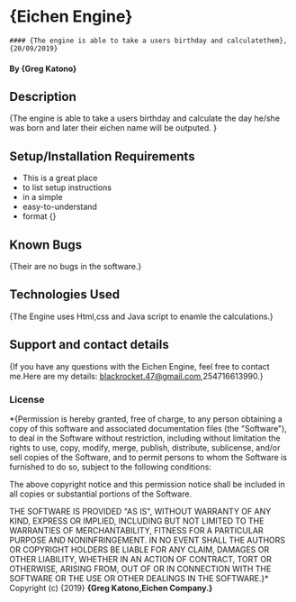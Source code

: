 # {Eichen Engine}
    #### {The engine is able to take a users birthday and calculatethem},
    {20/09/2019}
#### By **{Greg Katono}**
## Description
{The engine is able to take a users birthday and calculate the           day he/she was born and later their eichen name will be outputed. }
## Setup/Installation Requirements
* This is a great place
* to list setup instructions
* in a simple
* easy-to-understand
* format
{}
## Known Bugs
{Their are no bugs in the software.}
## Technologies Used
{The Engine uses Html,css and Java script to enamle the calculations.}
## Support and contact details
{If you have any questions with the Eichen Engine, feel free to contact me.Here are my details:
blackrocket.47@gmail.com,254716613990.}
### License
*{Permission is hereby granted, free of charge, to any person obtaining a copy
of this software and associated documentation files (the "Software"), to deal
in the Software without restriction, including without limitation the rights
to use, copy, modify, merge, publish, distribute, sublicense, and/or sell
copies of the Software, and to permit persons to whom the Software is
furnished to do so, subject to the following conditions:

The above copyright notice and this permission notice shall be included in all
copies or substantial portions of the Software.

THE SOFTWARE IS PROVIDED "AS IS", WITHOUT WARRANTY OF ANY KIND, EXPRESS OR
IMPLIED, INCLUDING BUT NOT LIMITED TO THE WARRANTIES OF MERCHANTABILITY,
FITNESS FOR A PARTICULAR PURPOSE AND NONINFRINGEMENT. IN NO EVENT SHALL THE
AUTHORS OR COPYRIGHT HOLDERS BE LIABLE FOR ANY CLAIM, DAMAGES OR OTHER
LIABILITY, WHETHER IN AN ACTION OF CONTRACT, TORT OR OTHERWISE, ARISING FROM,
OUT OF OR IN CONNECTION WITH THE SOFTWARE OR THE USE OR OTHER DEALINGS IN THE
SOFTWARE.}*
Copyright (c) {2019} **{Greg Katono,Eichen Company.}**
  